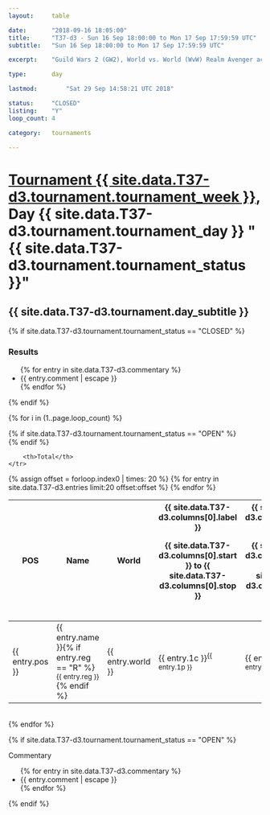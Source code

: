 ```yaml
---
layout: 	table

date: 		"2018-09-16 18:05:00"
title: 		"T37-d3 - Sun 16 Sep 18:00:00 to Mon 17 Sep 17:59:59 UTC"
subtitle: 	"Sun 16 Sep 18:00:00 to Mon 17 Sep 17:59:59 UTC"

excerpt:    "Guild Wars 2 (GW2), World vs. World (WvW) Realm Avenger achivement Tournament. \"Every Kill Counts\""

type:       day

lastmod: 		"Sat 29 Sep 14:58:21 UTC 2018"

status:     "CLOSED"
listing:    "Y"
loop_count: 4

category: 	tournaments

---
```

<div class="table_header">
    <h1><a href="{{ site.data.T37-d3.tournament.week_url }}">Tournament {{ site.data.T37-d3.tournament.tournament_week }}</a>, Day {{ site.data.T37-d3.tournament.tournament_day }} "{{ site.data.T37-d3.tournament.tournament_status }}"</h1>
    <h2>{{ site.data.T37-d3.tournament.day_subtitle }}</h2> 
</div>

{% if site.data.T37-d3.tournament.tournament_status == "CLOSED" %} 
<div class="commentary">
  <h3>Results</h3>
  <ul>
    {% for entry in site.data.T37-d3.commentary %}
    <li class="commentary_list">{{ entry.comment | escape }}</li>
    {% endfor %}
  </ul>
</div>
{% endif %}


{% for i in (1..page.loop_count) %}

{% if site.data.T37-d3.tournament.tournament_status == "OPEN" %} 
<br>
{% endif %}

<table class="day_table">
  <colgroup>
    <col style="width:18px">
    <col style="width:55px">
    <col style="width:55px">
    <col style="width:12px">
    <col style="width:12px">
    <col style="width:12px">
    <col style="width:12px">
    <col style="width:12px">
    <col style="width:12px">
    <col style="width:12px">
    <col style="width:12px">
    <col style="width:12px">
    <col style="width:12px">
    <col style="width:12px">
    <col style="width:12px">
    <col style="width:12px">
    <col style="width:12px">
    <col style="width:12px">
    <col style="width:12px">
    <col style="width:12px">
    <col style="width:12px">
    <col style="width:12px">
    <col style="width:12px">
    <col style="width:12px">
    <col style="width:12px">
    <col style="width:12px">
    <col style="width:12px">
    <col style="width:18px">
  </colgroup>  
  <thead>
    <tr>
        <th>POS</th>
        <th class="AlignLeft">Name</th>
        <th class="AlignLeft">World</th>

<th><div class="label">{{ site.data.T37-d3.columns[0].label }}<p class="onhover">{{ site.data.T37-d3.columns[0].start }} to {{ site.data.T37-d3.columns[0].stop }}</p></div>​</th>
<th><div class="label">{{ site.data.T37-d3.columns[1].label }}<p class="onhover">{{ site.data.T37-d3.columns[1].start }} to {{ site.data.T37-d3.columns[1].stop }}</p></div>​</th>
<th><div class="label">{{ site.data.T37-d3.columns[2].label }}<p class="onhover">{{ site.data.T37-d3.columns[2].start }} to {{ site.data.T37-d3.columns[2].stop }}</p></div>​</th>
<th><div class="label">{{ site.data.T37-d3.columns[3].label }}<p class="onhover">{{ site.data.T37-d3.columns[3].start }} to {{ site.data.T37-d3.columns[3].stop }}</p></div>​</th>
<th><div class="label">{{ site.data.T37-d3.columns[4].label }}<p class="onhover">{{ site.data.T37-d3.columns[4].start }} to {{ site.data.T37-d3.columns[4].stop }}</p></div>​</th>
<th><div class="label">{{ site.data.T37-d3.columns[5].label }}<p class="onhover">{{ site.data.T37-d3.columns[5].start }} to {{ site.data.T37-d3.columns[5].stop }}</p></div>​</th>
<th><div class="label">{{ site.data.T37-d3.columns[6].label }}<p class="onhover">{{ site.data.T37-d3.columns[6].start }} to {{ site.data.T37-d3.columns[6].stop }}</p></div>​</th>
<th><div class="label">{{ site.data.T37-d3.columns[7].label }}<p class="onhover">{{ site.data.T37-d3.columns[7].start }} to {{ site.data.T37-d3.columns[7].stop }}</p></div>​</th>
<th><div class="label">{{ site.data.T37-d3.columns[8].label }}<p class="onhover">{{ site.data.T37-d3.columns[8].start }} to {{ site.data.T37-d3.columns[8].stop }}</p></div>​</th>
<th><div class="label">{{ site.data.T37-d3.columns[9].label }}<p class="onhover">{{ site.data.T37-d3.columns[9].start }} to {{ site.data.T37-d3.columns[9].stop }}</p></div>​</th>
<th><div class="label">{{ site.data.T37-d3.columns[10].label }}<p class="onhover">{{ site.data.T37-d3.columns[10].start }} to {{ site.data.T37-d3.columns[10].stop }}</p></div>​</th>

<th><div class="label">{{ site.data.T37-d3.columns[11].label }}<p class="onhover">{{ site.data.T37-d3.columns[11].start }} to {{ site.data.T37-d3.columns[11].stop }}</p></div>​</th>
<th><div class="label">{{ site.data.T37-d3.columns[12].label }}<p class="onhover">{{ site.data.T37-d3.columns[12].start }} to {{ site.data.T37-d3.columns[12].stop }}</p></div>​</th>
<th><div class="label">{{ site.data.T37-d3.columns[13].label }}<p class="onhover">{{ site.data.T37-d3.columns[13].start }} to {{ site.data.T37-d3.columns[13].stop }}</p></div>​</th>
<th><div class="label">{{ site.data.T37-d3.columns[14].label }}<p class="onhover">{{ site.data.T37-d3.columns[14].start }} to {{ site.data.T37-d3.columns[14].stop }}</p></div>​</th>
<th><div class="label">{{ site.data.T37-d3.columns[15].label }}<p class="onhover">{{ site.data.T37-d3.columns[15].start }} to {{ site.data.T37-d3.columns[15].stop }}</p></div>​</th>
<th><div class="label">{{ site.data.T37-d3.columns[16].label }}<p class="onhover">{{ site.data.T37-d3.columns[16].start }} to {{ site.data.T37-d3.columns[16].stop }}</p></div>​</th>
<th><div class="label">{{ site.data.T37-d3.columns[17].label }}<p class="onhover">{{ site.data.T37-d3.columns[17].start }} to {{ site.data.T37-d3.columns[17].stop }}</p></div>​</th>
<th><div class="label">{{ site.data.T37-d3.columns[18].label }}<p class="onhover">{{ site.data.T37-d3.columns[18].start }} to {{ site.data.T37-d3.columns[18].stop }}</p></div>​</th>
<th><div class="label">{{ site.data.T37-d3.columns[19].label }}<p class="onhover">{{ site.data.T37-d3.columns[19].start }} to {{ site.data.T37-d3.columns[19].stop }}</p></div>​</th>
<th><div class="label">{{ site.data.T37-d3.columns[20].label }}<p class="onhover">{{ site.data.T37-d3.columns[20].start }} to {{ site.data.T37-d3.columns[20].stop }}</p></div>​</th>

<th><div class="label">{{ site.data.T37-d3.columns[21].label }}<p class="onhover">{{ site.data.T37-d3.columns[21].start }} to {{ site.data.T37-d3.columns[21].stop }}</p></div>​</th>
<th><div class="label">{{ site.data.T37-d3.columns[22].label }}<p class="onhover">{{ site.data.T37-d3.columns[22].start }} to {{ site.data.T37-d3.columns[22].stop }}</p></div>​</th>
<th><div class="label">{{ site.data.T37-d3.columns[23].label }}<p class="onhover">{{ site.data.T37-d3.columns[23].start }} to {{ site.data.T37-d3.columns[23].stop }}</p></div>​</th>

        <th>Total</th>
    </tr>
  </thead>
  {% assign offset = forloop.index0 | times: 20 %}
<tbody>
{% for entry in site.data.T37-d3.entries limit:20 offset:offset %}
  <tr>
    <td class="pl{{ entry.pos }}">{{ entry.pos }}</td>
    <td class="AlignLeft">{{ entry.name }}{% if entry.reg == "R" %}<sup>{{ entry.reg }}</sup>{% endif %}</td>
    <td class="AlignLeft">{{ entry.world }}</td>
    <td class="pl{{ entry.1p }}">{{ entry.1c }}<sup>{{ entry.1p }}</sup></td>
    <td class="pl{{ entry.2p }}">{{ entry.2c }}<sup>{{ entry.2p }}</sup></td>
    <td class="pl{{ entry.3p }}">{{ entry.3c }}<sup>{{ entry.3p }}</sup></td>
    <td class="pl{{ entry.4p }}">{{ entry.4c }}<sup>{{ entry.4p }}</sup></td>
    <td class="pl{{ entry.5p }}">{{ entry.5c }}<sup>{{ entry.5p }}</sup></td>
    <td class="pl{{ entry.6p }}">{{ entry.6c }}<sup>{{ entry.6p }}</sup></td>
    <td class="pl{{ entry.7p }}">{{ entry.7c }}<sup>{{ entry.7p }}</sup></td>
    <td class="pl{{ entry.8p }}">{{ entry.8c }}<sup>{{ entry.8p }}</sup></td>
    <td class="pl{{ entry.9p }}">{{ entry.9c }}<sup>{{ entry.9p }}</sup></td>
    <td class="pl{{ entry.10p }}">{{ entry.10c }}<sup>{{ entry.10p }}</sup></td>
    <td class="pl{{ entry.11p }}">{{ entry.11c }}<sup>{{ entry.11p }}</sup></td>
    <td class="pl{{ entry.12p }}">{{ entry.12c }}<sup>{{ entry.12p }}</sup></td>
    <td class="pl{{ entry.13p }}">{{ entry.13c }}<sup>{{ entry.13p }}</sup></td>
    <td class="pl{{ entry.14p }}">{{ entry.14c }}<sup>{{ entry.14p }}</sup></td>
    <td class="pl{{ entry.15p }}">{{ entry.15c }}<sup>{{ entry.15p }}</sup></td>
    <td class="pl{{ entry.16p }}">{{ entry.16c }}<sup>{{ entry.16p }}</sup></td>
    <td class="pl{{ entry.17p }}">{{ entry.17c }}<sup>{{ entry.17p }}</sup></td>
    <td class="pl{{ entry.18p }}">{{ entry.18c }}<sup>{{ entry.18p }}</sup></td>
    <td class="pl{{ entry.19p }}">{{ entry.19c }}<sup>{{ entry.19p }}</sup></td>
    <td class="pl{{ entry.20p }}">{{ entry.20c }}<sup>{{ entry.20p }}</sup></td>
    <td class="pl{{ entry.21p }}">{{ entry.21c }}<sup>{{ entry.21p }}</sup></td>
    <td class="pl{{ entry.22p }}">{{ entry.22c }}<sup>{{ entry.22p }}</sup></td>
    <td class="pl{{ entry.23p }}">{{ entry.23c }}<sup>{{ entry.23p }}</sup></td>
    <td class="pl{{ entry.24p }}">{{ entry.24c }}<sup>{{ entry.24p }}</sup></td>
    <td>{{ entry.total }}</td>
  </tr>
{% endfor %}  
</tbody>
</table>
<div class="leaderboard"></div>
<br />
{% endfor %}

{% if site.data.T37-d3.tournament.tournament_status == "OPEN" %} 
<div class="commentary">
  <span class="commentary_title">Commentary</span>
  <ul>
    {% for entry in site.data.T37-d3.commentary %}
    <li class="commentary_list">{{ entry.comment | escape }}</li>
    {% endfor %}
  </ul>
</div>
{% endif %}



